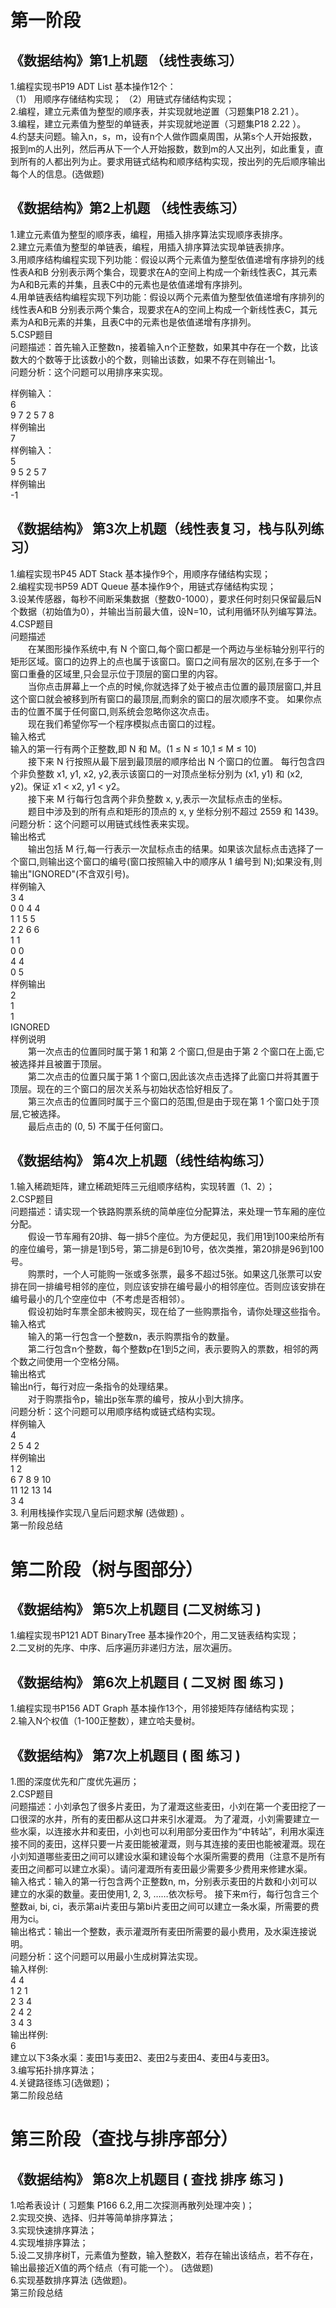 # 第一阶段  
## 《数据结构》第1上机题 （线性表练习）  
1.编程实现书P19  ADT List 基本操作12个：  
（1）	用顺序存储结构实现； （2）用链式存储结构实现；  
2.编程，建立元素值为整型的顺序表，并实现就地逆置（习题集P18  2.21 ）。  
3.编程，建立元素值为整型的单链表，并实现就地逆置（习题集P18  2.22 ）。  
4.约瑟夫问题。输入n，s，m，设有n个人做作圆桌周围，从第s个人开始报数，报到m的人出列，然后再从下一个人开始报数，数到m的人又出列，如此重复，直到所有的人都出列为止。要求用链式结构和顺序结构实现，按出列的先后顺序输出每个人的信息。(选做题)  

## 《数据结构》第2上机题 （线性表练习）  
1.建立元素值为整型的顺序表，编程，用插入排序算法实现顺序表排序。  
2.建立元素值为整型的单链表，编程，用插入排序算法实现单链表排序。  
3.用顺序结构编程实现下列功能：假设以两个元素值为整型依值递增有序排列的线性表A和B   分别表示两个集合，现要求在A的空间上构成一个新线性表C，其元素为A和B元素的并集，且表C中的元素也是依值递增有序排列。  
4.用单链表结构编程实现下列功能：假设以两个元素值为整型依值递增有序排列的线性表A和B   分别表示两个集合，现要求在A的空间上构成一个新线性表C，其元素为A和B元素的并集，且表C中的元素也是依值递增有序排列。  
5.CSP题目  
问题描述：首先输入正整数n，接着输入n个正整数，如果其中存在一个数，比该数大的个数等于比该数小的个数，则输出该数，如果不存在则输出-1。  
问题分析：这个问题可以用排序来实现。  


样例输入：  
6  
9 7 2 5 7 8  
样例输出  
7  
样例输入：  
5  
9 5 2 5 7  
样例输出  
-1  

## 《数据结构》 第3次上机题（线性表复习，栈与队列练习）  
1.编程实现书P45   ADT Stack 基本操作9个，用顺序存储结构实现；  
2.编程实现书P59   ADT Queue 基本操作9个，用链式存储结构实现；  
3.设某传感器，每秒不间断采集数据（整数0-1000），要求任何时刻只保留最后N个数据（初始值为0），并输出当前最大值，设N=10，试利用循环队列编写算法。  
4.CSP题目  
问题描述  
　　在某图形操作系统中,有 N 个窗口,每个窗口都是一个两边与坐标轴分别平行的矩形区域。窗口的边界上的点也属于该窗口。窗口之间有层次的区别,在多于一个窗口重叠的区域里,只会显示位于顶层的窗口里的内容。  
　　当你点击屏幕上一个点的时候,你就选择了处于被点击位置的最顶层窗口,并且这个窗口就会被移到所有窗口的最顶层,而剩余的窗口的层次顺序不变。  如果你点击的位置不属于任何窗口,则系统会忽略你这次点击。  
　　现在我们希望你写一个程序模拟点击窗口的过程。  
输入格式  
输入的第一行有两个正整数,即 N 和 M。(1 ≤ N ≤ 10,1 ≤ M ≤ 10)  
　　接下来 N 行按照从最下层到最顶层的顺序给出 N 个窗口的位置。 每行包含四个非负整数 x1, y1, x2, y2,表示该窗口的一对顶点坐标分别为 (x1, y1) 和 (x2, y2)。保证 x1 < x2, y1 < y2。  
　　接下来 M 行每行包含两个非负整数 x, y,表示一次鼠标点击的坐标。  
　　题目中涉及到的所有点和矩形的顶点的 x, y 坐标分别不超过 2559 和 1439。  
问题分析：这个问题可以用链式线性表来实现。  
输出格式  
　　输出包括 M 行,每一行表示一次鼠标点击的结果。如果该次鼠标点击选择了一个窗口,则输出这个窗口的编号(窗口按照输入中的顺序从 1 编号到 N);如果没有,则输出"IGNORED"(不含双引号)。  
样例输入  
3 4  
0 0 4 4  
1 1 5 5  
2 2 6 6  
1 1  
0 0  
4 4  
0 5  
样例输出  
2  
1  
1  
IGNORED  
样例说明  
　　第一次点击的位置同时属于第 1 和第 2 个窗口,但是由于第 2 个窗口在上面,它被选择并且被置于顶层。  
　　第二次点击的位置只属于第 1 个窗口,因此该次点击选择了此窗口并将其置于顶层。现在的三个窗口的层次关系与初始状态恰好相反了。  
　　第三次点击的位置同时属于三个窗口的范围,但是由于现在第 1 个窗口处于顶层,它被选择。  
　　最后点击的 (0, 5) 不属于任何窗口。  

## 《数据结构》 第4次上机题（线性结构练习）  
1.输入稀疏矩阵，建立稀疏矩阵三元组顺序结构，实现转置（1、2）；  
2.CSP题目  
问题描述：请实现一个铁路购票系统的简单座位分配算法，来处理一节车厢的座位分配。  
　　假设一节车厢有20排、每一排5个座位。为方便起见，我们用1到100来给所有的座位编号，第一排是1到5号，第二排是6到10号，依次类推，第20排是96到100号。  
　　购票时，一个人可能购一张或多张票，最多不超过5张。如果这几张票可以安排在同一排编号相邻的座位，则应该安排在编号最小的相邻座位。否则应该安排在编号最小的几个空座位中（不考虑是否相邻）。  
　　假设初始时车票全部未被购买，现在给了一些购票指令，请你处理这些指令。  
输入格式  
　　输入的第一行包含一个整数n，表示购票指令的数量。  
　　第二行包含n个整数，每个整数p在1到5之间，表示要购入的票数，相邻的两个数之间使用一个空格分隔。  
输出格式  
输出n行，每行对应一条指令的处理结果。  
　　对于购票指令p，输出p张车票的编号，按从小到大排序。  
问题分析：这个问题可以用顺序结构或链式结构实现。  
样例输入  
4  
2 5 4 2  
样例输出  
1 2  
6 7 8 9 10  
11 12 13 14  
3 4  
3. 利用栈操作实现八皇后问题求解 (选做题) 。  
第一阶段总结  


# 第二阶段（树与图部分）  
## 《数据结构》 第5次上机题目  (二叉树练习 )  
1.编程实现书P121  ADT BinaryTree 基本操作20个，用二叉链表结构实现；  
2.二叉树的先序、中序、后序遍历非递归方法，层次遍历。  

## 《数据结构》 第6次上机题目  ( 二叉树 图 练习 )  
1.编程实现书P156  ADT Graph 基本操作13个，用邻接矩阵存储结构实现；  
2.输入N个权值（1-100正整数），建立哈夫曼树。  

## 《数据结构》 第7次上机题目  ( 图 练习 )  
1.图的深度优先和广度优先遍历；  
2.CSP题目  
问题描述：小刘承包了很多片麦田，为了灌溉这些麦田，小刘在第一个麦田挖了一口很深的水井，所有的麦田都从这口井来引水灌溉。 为了灌溉，小刘需要建立一些水渠，以连接水井和麦田，小刘也可以利用部分麦田作为“中转站”，利用水渠连接不同的麦田，这样只要一片麦田能被灌溉，则与其连接的麦田也能被灌溉。现在小刘知道哪些麦田之间可以建设水渠和建设每个水渠所需要的费用（注意不是所有麦田之间都可以建立水渠）。请问灌溉所有麦田最少需要多少费用来修建水渠。  
输入格式：输入的第一行包含两个正整数n, m，分别表示麦田的片数和小刘可以建立的水渠的数量。麦田使用1, 2, 3, ……依次标号。  接下来m行，每行包含三个整数ai, bi, ci，表示第ai片麦田与第bi片麦田之间可以建立一条水渠，所需要的费用为ci。  
输出格式：输出一个整数，表示灌溉所有麦田所需要的最小费用，及水渠连接说明。   
问题分析：这个问题可以用最小生成树算法实现。  
输入样例:  
4 4  
1 2 1  
2 3 4  
2 4 2  
3 4 3  
输出样例:  
6   
建立以下3条水渠：麦田1与麦田2、麦田2与麦田4、麦田4与麦田3。  
3.编写拓扑排序算法；  
4.关键路径练习(选做题)；  
第二阶段总结  

# 第三阶段（查找与排序部分）  
## 《数据结构》 第8次上机题目  ( 查找 排序 练习 )  
1.哈希表设计 ( 习题集 P166  6.2,用二次探测再散列处理冲突 )；  
2.实现交换、选择、归并等简单排序算法；  
3.实现快速排序算法；  
4.实现堆排序算法；  
5.设二叉排序树T，元素值为整数，输入整数X，若存在输出该结点，若不存在，输出最接近X值的两个结点（有可能一个）。 (选做题)  
6.实现基数排序算法 (选做题)。	  
第三阶段总结  
